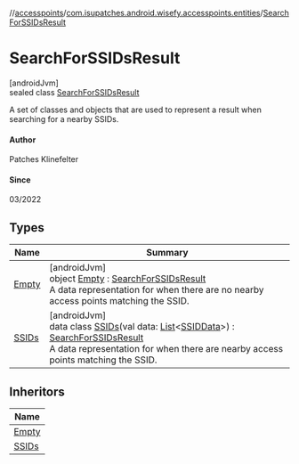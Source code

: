 //[accesspoints](../../../index.md)/[com.isupatches.android.wisefy.accesspoints.entities](../index.md)/[SearchForSSIDsResult](index.md)

# SearchForSSIDsResult

[androidJvm]\
sealed class [SearchForSSIDsResult](index.md)

A set of classes and objects that are used to represent a result when searching for a nearby SSIDs.

#### Author

Patches Klinefelter

#### Since

03/2022

## Types

| Name | Summary |
|---|---|
| [Empty](-empty/index.md) | [androidJvm]<br>object [Empty](-empty/index.md) : [SearchForSSIDsResult](index.md)<br>A data representation for when there are no nearby access points matching the SSID. |
| [SSIDs](-s-s-i-ds/index.md) | [androidJvm]<br>data class [SSIDs](-s-s-i-ds/index.md)(val data: [List](https://kotlinlang.org/api/latest/jvm/stdlib/kotlin.collections/-list/index.html)&lt;[SSIDData](../-s-s-i-d-data/index.md)&gt;) : [SearchForSSIDsResult](index.md)<br>A data representation for when there are nearby access points matching the SSID. |

## Inheritors

| Name |
|---|
| [Empty](-empty/index.md) |
| [SSIDs](-s-s-i-ds/index.md) |
